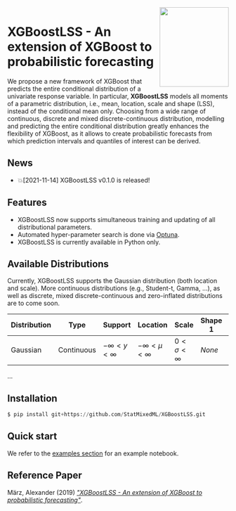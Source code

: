 <img align="right" width="156.5223" height="181.3" src="../master/logo/XGBoostLSS_inv.png">

# XGBoostLSS - An extension of XGBoost to probabilistic forecasting
We propose a new framework of XGBoost that predicts the entire conditional distribution of a univariate response variable. In particular, **XGBoostLSS** models all moments of a parametric distribution, i.e., mean, location, scale and shape (LSS), instead of the conditional mean only. Choosing from a wide range of continuous, discrete and mixed discrete-continuous distribution, modelling and predicting the entire conditional distribution greatly enhances the flexibility of XGBoost, as it allows to create probabilistic forecasts from which prediction intervals and quantiles of interest can be derived.

## News
- :boom:[2021-11-14] XGBoostLSS v0.1.0 is released!

## Features
- XGBoostLSS now supports simultaneous training and updating of all distributional parameters.
- Automated hyper-parameter search is done via [Optuna](https://optuna.org/).
- XGBoostLSS is currently available in Python only.

## Available Distributions

Currently, XGBoostLSS supports the Gaussian distribution (both location and scale). More continuous distributions (e.g., Student-t, Gamma, ...), as well as discrete, mixed discrete-continuous and zero-inflated distributions are to come soon.

|        Distribution           |              Type               |            Support            |           Location            |           Scale               |           Shape 1             |           Shape 2             |    
| ----------------------------- | ------------------------------- | ----------------------------- | ----------------------------- | ----------------------------- | ----------------------------- | ----------------------------- | 
|          Gaussian             |           Continuous            |   $`- \infty < y < \infty`$   |  $`- \infty < \mu < \infty`$  |    $`0 < \sigma < \infty`$    |          $`None`$             |          $`None`$             |
...
<!-- |   Student-t    |   Continuous  | $`- \infty < y < \infty`$   | location: $`\mu_{i}`$, scale: $`\sigma_{i}`$, shape $`\nu_{i}`$ |  -->

## Installation
```python
$ pip install git+https://github.com/StatMixedML/XGBoostLSS.git
```
## Quick start
We refer to the [examples section](https://github.com/StatMixedML/XGBoostLSS/tree/master/examples) for an example notebook.

## Reference Paper
März, Alexander (2019) [*"XGBoostLSS - An extension of XGBoost to probabilistic forecasting"*](https://arxiv.org/abs/1907.03178). 
